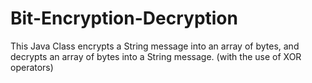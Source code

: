 # Bit-Encryption-Decryption
This Java Class encrypts a String message into an array of bytes, and decrypts an array of bytes into a String message. (with the use of XOR operators)
